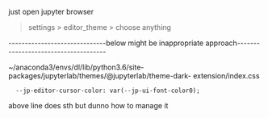just open jupyter browser

> settings > editor_theme > choose anything


------------------------------below might be inappropriate approach-------------------------------------

~/anaconda3/envs/dl/lib/python3.6/site-packages/jupyterlab/themes/@jupyterlab/theme-dark-
extension/index.css   
   
`   --jp-editor-cursor-color: var(--jp-ui-font-color0); `    


above line does sth but dunno how to manage it
